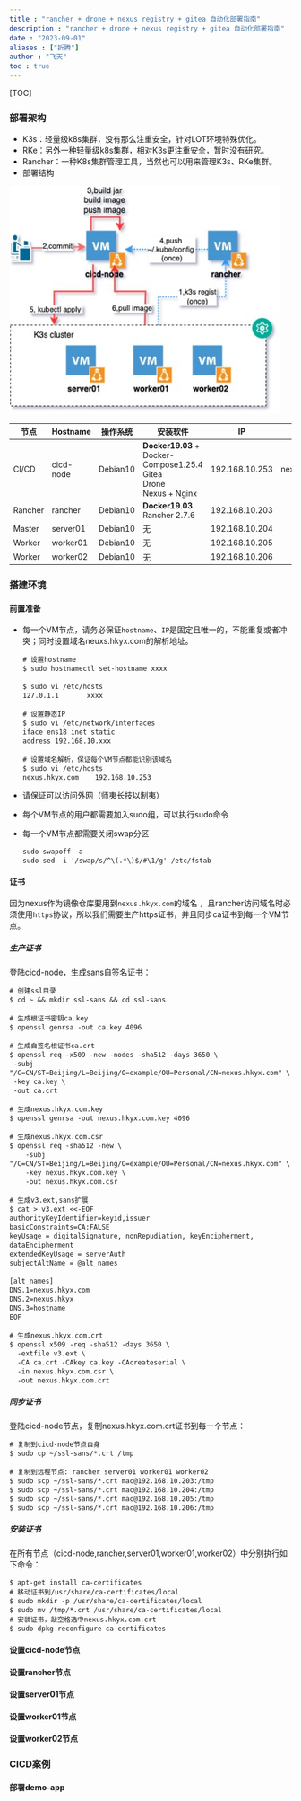 ```yaml
---
title : "rancher + drone + nexus registry + gitea 自动化部署指南"
description : "rancher + drone + nexus registry + gitea 自动化部署指南"
date : "2023-09-01"
aliases : ["折腾"]
author : "飞天"
toc : true
---
```


[TOC]

### 部署架构

- K3s：轻量级k8s集群，没有那么注重安全，针对LOT环境特殊优化。
- RKe：另外一种轻量级k8s集群，相对K3s更注重安全，暂时没有研究。
- Rancher：一种K8s集群管理工具，当然也可以用来管理K3s、RKe集群。
- 部署结构

<img src="cicd.jpg" alt="img" style="zoom:120%;" />



| 节点    | Hostname  | 操作系统 | 安装软件                                                     | IP             | 域名           |
| ------- | --------- | -------- | ------------------------------------------------------------ | -------------- | -------------- |
| CI/CD   | cicd-node | Debian10 | **Docker19.03** + Docker-Compose1.25.4<br />Gitea<br />Drone<br />Nexus + Nginx | 192.168.10.253 | nexus.hkyx.com |
| Rancher | rancher   | Debian10 | **Docker19.03**<br />Rancher 2.7.6                           | 192.168.10.203 |                |
| Master  | server01  | Debian10 | 无                                                           | 192.168.10.204 |                |
| Worker  | worker01  | Debian10 | 无                                                           | 192.168.10.205 |                |
| Worker  | worker02  | Debian10 | 无                                                           | 192.168.10.206 |                |



### 搭建环境

#### 前置准备

- 每一个VM节点，请务必保证`hostname`、`IP`是固定且唯一的，不能重复或者冲突；同时设置域名neuxs.hkyx.com的解析地址。

  ```shell
  # 设置hostname
  $ sudo hostnamectl set-hostname xxxx
  
  $ sudo vi /etc/hosts
  127.0.1.1       xxxx
  
  # 设置静态IP
  $ sudo vi /etc/network/interfaces
  iface ens18 inet static
  address 192.168.10.xxx
  
  # 设置域名解析，保证每个VM节点都能识别该域名
  $ sudo vi /etc/hosts
  nexus.hkyx.com	192.168.10.253
  ```

  

- 请保证可以访问外网（师夷长技以制夷）

- 每个VM节点的用户都需要加入sudo组，可以执行sudo命令

- 每一个VM节点都需要关闭swap分区

  ```shell
  sudo swapoff -a
  sudo sed -i '/swap/s/^\(.*\)$/#\1/g' /etc/fstab
  ```

#### 证书

因为nexus作为镜像仓库要用到`nexus.hkyx.com`的域名 ，且rancher访问域名时必须使用`https`协议，所以我们需要生产https证书，并且同步ca证书到每一个VM节点。

##### 生产证书

登陆cicd-node，生成sans自签名证书：

```shell
# 创建ssl目录
$ cd ~ && mkdir ssl-sans && cd ssl-sans

# 生成根证书密钥ca.key
$ openssl genrsa -out ca.key 4096

# 生成自签名根证书ca.crt
$ openssl req -x509 -new -nodes -sha512 -days 3650 \
 -subj "/C=CN/ST=Beijing/L=Beijing/O=example/OU=Personal/CN=nexus.hkyx.com" \
 -key ca.key \
 -out ca.crt
 
# 生成nexus.hkyx.com.key
$ openssl genrsa -out nexus.hkyx.com.key 4096
 
# 生成nexus.hkyx.com.csr
$ openssl req -sha512 -new \
    -subj "/C=CN/ST=Beijing/L=Beijing/O=example/OU=Personal/CN=nexus.hkyx.com" \
    -key nexus.hkyx.com.key \
    -out nexus.hkyx.com.csr

# 生成v3.ext,sans扩展
$ cat > v3.ext <<-EOF
authorityKeyIdentifier=keyid,issuer
basicConstraints=CA:FALSE
keyUsage = digitalSignature, nonRepudiation, keyEncipherment, dataEncipherment
extendedKeyUsage = serverAuth
subjectAltName = @alt_names

[alt_names]
DNS.1=nexus.hkyx.com
DNS.2=nexus.hkyx
DNS.3=hostname
EOF

# 生成nexus.hkyx.com.crt
$ openssl x509 -req -sha512 -days 3650 \
  -extfile v3.ext \
  -CA ca.crt -CAkey ca.key -CAcreateserial \
  -in nexus.hkyx.com.csr \
  -out nexus.hkyx.com.crt
```

##### 同步证书

登陆cicd-node节点，复制nexus.hkyx.com.crt证书到每一个节点：

```shell
# 复制到cicd-node节点自身
$ sudo cp ~/ssl-sans/*.crt /tmp

# 复制到远程节点: rancher server01 worker01 worker02
$ sudo scp ~/ssl-sans/*.crt mac@192.168.10.203:/tmp
$ sudo scp ~/ssl-sans/*.crt mac@192.168.10.204:/tmp
$ sudo scp ~/ssl-sans/*.crt mac@192.168.10.205:/tmp
$ sudo scp ~/ssl-sans/*.crt mac@192.168.10.206:/tmp
```

##### 安装证书

在所有节点（cicd-node,rancher,server01,worker01,worker02）中分别执行如下命令：

```shell
$ apt-get install ca-certificates
# 移动证书到/usr/share/ca-certificates/local
$ sudo mkdir -p /usr/share/ca-certificates/local 
$ sudo mv /tmp/*.crt /usr/share/ca-certificates/local
# 安装证书，敲空格选中nexus.hkyx.com.crt
$ sudo dpkg-reconfigure ca-certificates
```

#### 设置cicd-node节点

#### 设置rancher节点

#### 设置server01节点

#### 设置worker01节点

#### 设置worker02节点



### CICD案例

#### 部署demo-app

